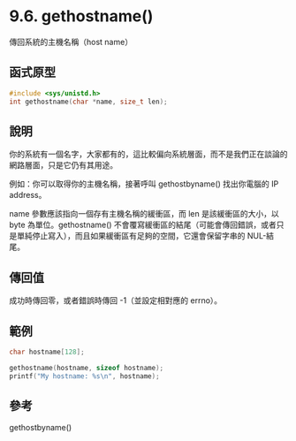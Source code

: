 # 9.6. gethostname()

傳回系統的主機名稱（host name）

## 函式原型

```c
#include <sys/unistd.h>
int gethostname(char *name, size_t len);
```

## 說明

你的系統有一個名字，大家都有的，這比較偏向系統層面，而不是我們正在談論的網路層面，只是它仍有其用途。

例如：你可以取得你的主機名稱，接著呼叫 gethostbyname() 找出你電腦的 IP address。

name 參數應該指向一個存有主機名稱的緩衝區，而 len 是該緩衝區的大小，以 byte 為單位。gethostname() 不會覆寫緩衝區的結尾（可能會傳回錯誤，或者只是單純停止寫入），而且如果緩衝區有足夠的空間，它還會保留字串的 NUL-結尾。

## 傳回值

成功時傳回零，或者錯誤時傳回 -1（並設定相對應的 errno）。

## 範例

```c
char hostname[128];

gethostname(hostname, sizeof hostname);
printf("My hostname: %s\n", hostname);
```

## 參考

gethostbyname()
